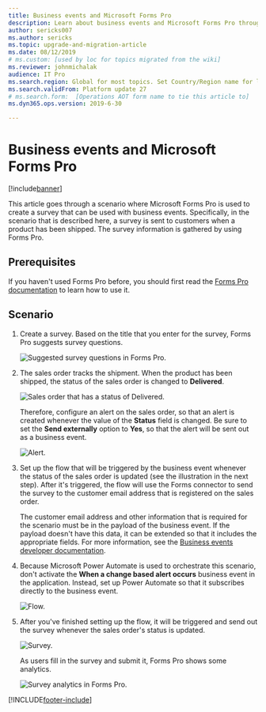 ```yaml
---
title: Business events and Microsoft Forms Pro
description: Learn about business events and Microsoft Forms Pro through a scenario where a survey is sent to users when a product has been shipped.
author: sericks007
ms.author: sericks
ms.topic: upgrade-and-migration-article
ms.date: 08/12/2019
# ms.custom: [used by loc for topics migrated from the wiki]
ms.reviewer: johnmichalak
audience: IT Pro
ms.search.region: Global for most topics. Set Country/Region name for localizations
ms.search.validFrom: Platform update 27
# ms.search.form:  [Operations AOT form name to tie this article to]
ms.dyn365.ops.version: 2019-6-30 

---
```


# Business events and Microsoft Forms Pro

[!include[banner](../../includes/banner.md)]

This article goes through a scenario where Microsoft Forms Pro is used to create a survey that can be used with business events. Specifically, in the scenario that is described here, a survey is sent to customers when a product has been shipped. The survey information is gathered by using Forms Pro.

## Prerequisites

If you haven't used Forms Pro before, you should first read the [Forms Pro documentation](/forms-pro/) to learn how to use it.

## Scenario

1. Create a survey. Based on the title that you enter for the survey, Forms Pro suggests survey questions.

    ![Suggested survey questions in Forms Pro.](../../media/Forms_Pro1.png)

2. The sales order tracks the shipment. When the product has been shipped, the status of the sales order is changed to **Delivered**.

    ![Sales order that has a status of Delivered.](../../media/SalesOrder1.png)

    Therefore, configure an alert on the sales order, so that an alert is created whenever the value of the **Status** field is changed. Be sure to set the **Send externally** option to **Yes**, so that the alert will be sent out as a business event.

    ![Alert.](../../media/Alerts1.png)

3. Set up the flow that will be triggered by the business event whenever the status of the sales order is updated (see the illustration in the next step). After it's triggered, the flow will use the Forms connector to send the survey to the customer email address that is registered on the sales order.

    The customer email address and other information that is required for the scenario must be in the payload of the business event. If the payload doesn't have this data, it can be extended so that it includes the appropriate fields. For more information, see the [Business events developer documentation](../business-events-dev-doc.md).

4. Because Microsoft Power Automate is used to orchestrate this scenario, don't activate the **When a change based alert occurs** business event in the application. Instead, set up Power Automate so that it subscribes directly to the business event.

    ![Flow.](../../media/Flow1.png)

5. After you've finished setting up the flow, it will be triggered and send out the survey whenever the sales order's status is updated.

    ![Survey.](../../media/Survey1.png)

    As users fill in the survey and submit it, Forms Pro shows some analytics.

    ![Survey analytics in Forms Pro.](../../media/Forms_Pro2.png)


[!INCLUDE[footer-include](../../../../includes/footer-banner.md)]
